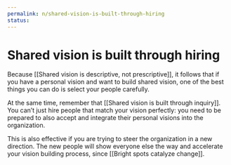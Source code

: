```yaml
---
permalink: n/shared-vision-is-built-through-hiring
status: 
---
```

# Shared vision is built through hiring

Because [[Shared vision is descriptive, not prescriptive]], it follows that if you have a personal vision and want to build shared vision, one of the best things you can do is select your people carefully.

At the same time, remember that [[Shared vision is built through inquiry]]. You can’t just hire people that match your vision perfectly: you need to be prepared to also accept and integrate their personal visions into the organization.

This is also effective if you are trying to steer the organization in a new direction. The new people will show everyone else the way and accelerate your vision building process, since [[Bright spots catalyze change]].

